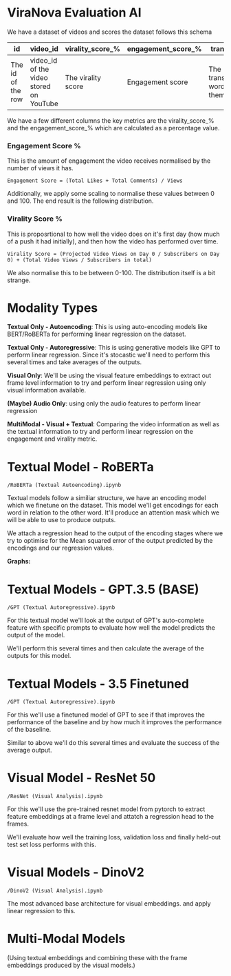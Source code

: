 # ViraNova Evaluation AI

We have a dataset of videos and scores the dataset follows this schema


| id                | video_id                                | virality_score_%    | engagement_score_% | transcript                      |
|-------------------|-----------------------------------------|---------------------|--------------------|---------------------------------|
| The id of the row | video_id of the video stored on YouTube | The virality score  | Engagement score   | The transcript words themselves |


We have a few different columns the key metrics are the virality_score_% and the engagement_score_% which are calculated 
as a percentage value. 

### Engagement Score %
This is the amount of engagement the video receives normalised by the number of views it has. 

`
Engagement Score = (Total Likes + Total Comments) / Views
`

Additionally, we apply some scaling to normalise these values between 0 and 100. The end result is the following 
distribution.


### Virality Score % 

This is proposrtional to how well the video does on it's first day (how much of a push it had initially), and then 
how the video has performed over time. 

`
Virality Score = (Projected Video Views on Day 0 / Subscribers on Day 0) + (Total Video Views / Subscribers in total)
`

We also normalise this to be between 0-100. The distribution itself is a bit strange.


# Modality Types

**Textual Only - Autoencoding**: This is using auto-encoding models like BERT/RoBERTa for performing linear regression
on the dataset.

**Textual Only - Autoregressive**: This is using generative models like GPT to perform linear regression. Since it's 
stocastic we'll need to perform this several times and take averages of the outputs.

**Visual Only**: We'll be using the visual feature embeddings to extract out frame level information to try and perform 
linear regression using only visual information available.

**(Maybe) Audio Only**: using only the audio features to perform linear regression 

**MultiModal - Visual + Textual**: Comparing the video information as well as the textual information to try and 
perform linear regression on the engagement and virality metric.


# Textual Model - RoBERTa 

`/RoBERTa (Textual Autoencoding).ipynb`

Textual models follow a similiar structure, we have an encoding model which we finetune on the dataset. This model 
we'll get encodings for each word in relation to the other word. It'll produce an attention mask which we will 
be able to use to produce outputs. 

We attach a regression head to the output of the encoding stages where we try to optimise for the Mean squared error 
of the output predicted by the encodings and our regression values. 

**Graphs:**


# Textual Models - GPT.3.5 (BASE)

`/GPT (Textual Autoregressive).ipynb`

For this textual model we'll look at the output of GPT's auto-complete feature with specific prompts to evaluate 
how well the model predicts the output of the model. 

We'll perform this several times and then calculate the average of the outputs for this model. 




# Textual Models - 3.5 Finetuned

`/GPT (Textual Autoregressive).ipynb`

For this we'll use a finetuned model of GPT to see if that improves the performance of the baseline and by how much 
it improves the performance of the baseline. 

Similar to above we'll do this several times and evaluate the success of the average output. 


# Visual Model - ResNet 50 

`/ResNet (Visual Analysis).ipynb`

For this we'll use the pre-trained resnet model from pytorch to extract feature embeddings at a frame level and
attatch a regression head to the frames. 

We'll evaluate how well the training loss, validation loss and finally held-out test set loss performs with this.


# Visual Models - DinoV2 

`/DinoV2 (Visual Analysis).ipynb`

The most advanced base architecture for visual embeddings. and apply linear regression to this. 


# Multi-Modal Models 

(Using textual embeddings and combining these with the frame embeddings produced by the visual models.)